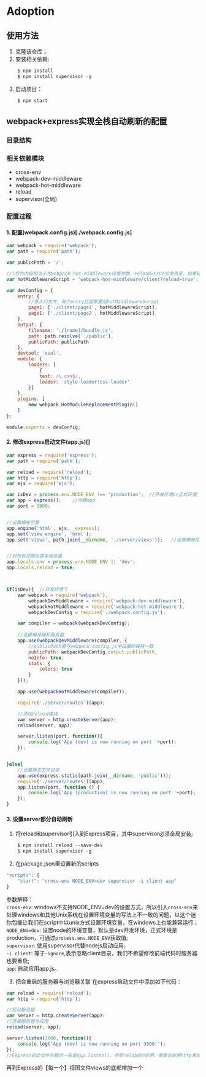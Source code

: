 # Adoption





## 使用方法
1. 克隆该仓库；
2. 安装相关依赖:
```javascript
    $ npm install
    $ npm install supervisor -g
```
3. 启动项目：
```javascript
    $ npm start
```

## webpack+express实现全栈自动刷新的配置

### 目录结构


### 相关依赖模块
* cross-env
* webpack-dev-middleware
* webpack-hot-middleware
* reload
* supervisor(全局)  
  


### 配置过程  
  
  
#### 1. 配置(webpack.config.js)[./webpack.config.js]
```javascript
var webpack = require('webpack');
var path = require('path');

var publicPath = '/';

//?后的内容相当于为webpack-hot-middleware设置参数，reload=true的意思是，如果碰到不能hot reload的情况，就整页刷新。
var hotMiddlewareScript = 'webpack-hot-middleware/client?reload=true';

var devConfig = {
    entry: {
        //多入口文件，每个entry后面都要加hotMiddlewareScript
        page1: ['./client/page1', hotMiddlewareScript],
        page1: ['./client/page2', hotMiddlewareScript],
    },
    output: {
        filename: './[name]/bundle.js',
        path: path.resolve('./public'),
        publicPath: publicPath
    },
    devtool: 'eval',
    module: {
        loaders: [
            {
            test: /\.css$/,
            loader: 'style-loader!css-loader'
        }]
    },
    plugins: [
        new webpack.HotModuleReplacementPlugin()
    ]
};

module.exports = devConfig;
```
  
#### 2. 修改express启动文件(app.js)[]
```javascript
var express = require('express');
var path = require('path');

var reload = require('reload');
var http = require('http');
var ejs = require('ejs');

var isDev = process.env.NODE_ENV !== 'production';	//开发环境or正式环境
var app = express();    //创建app
var port = 3000;


//设置模板引擎
app.engine('html', ejs.__express);
app.set('view engine', 'html');
app.set('views', path.join(__dirname, './server/views'));   //设置模板目录


//对所有视图设置本地变量
app.locals.env = process.env.NODE_ENV || 'dev';
app.locals.reload = true;



if(isDev){	//开发环境下
	var webpack = require('webpack'),
		webpackDevMiddleware = require('webpack-dev-middleware'),
		webpackHotMiddleware = require('webpack-hot-middleware'),
		webpackDevConfig = require('./webpack.config.js');

	var compiler = webpack(webpackDevConfig);
	
	//连接编译器和服务器
	app.use(webpackDevMiddleware(compiler, {
        //publicPath要与webpack.config.js中设置的保持一致
		publicPath: webpackDevConfig.output.publicPath,
		noInfo: true,
		stats: {
			colors: true
		}
	}));

	app.use(webpackHotMiddleware(compiler));

	require('./server/routes')(app);

	//添加reload模块
	var server = http.createServer(app);
    reload(server, app);

    server.listen(port, function(){
        console.log('App (dev) is now running on port '+port);
    });


}else{
	//设置静态文件目录
	app.use(express.static(path.join(__dirname, 'public')));
	require('./server/routes')(app);
    app.listen(port, function () {
        console.log('App (production) is now running on port '+port);
    });
}
```
  
#### 3. 设置server部分自动刷新
  
1. 将reload和supervisor引入到Express项目，其中supervisor必须全局安装;
```javascript
    $ npm install reload --save-dev
    $ npm install supervisor -g
```
  
2. 在package.json里设置新的scripts
```javascript
"scripts": {
    "start": "cross-env NODE_ENV=dev supervisor -i client app"
}
```
参数解释：  
`cross-env`: windows不支持NODE_ENV=dev的设置方式，所以引入`cross-env`来处理windows和其他Unix系统在设置环境变量的写法上不一致的问题，以这个迷你包能让我们在script中以unix方式设置环境变量，在windows上也能兼容运行；  
`NODE_ENV=dev`: 设置node的环境变量，默认是dev开发环境，正式环境是production，可通过`process.env.NODE_ENV`获取值;  
`supervisor`: 使用supervisor代替nodejs启动应用;  
`-i client`: 等于`-ignore`,表示忽略client目录，我们不希望修改前端代码时服务器也要重启;  
`app`: 启动应用app.js。
  
3. 把会重启的服务器与浏览器关联
在express启动文件中添加如下代码：
```javascript
var reload = require('reload');
var http = require('http');

//启动服务器
var server = http.createServer(app);
//连接服务器与应用
reload(server, app);

server.listen(3000, function(){
    console.log('App (dev) is now running on port 3000!');
});
//Express启动文件的最后一般是app.listen()。参照reload的说明，需要这样用http再增加一层服务。
```
  
再到Express的【每一个】视图文件views的底部增加一个<script>：
```javascript
<% if (env !== "production") { %>
    <script src="/reload/reload.js"></script>
<% } %>
```
  
这里的reload.js和前面webpack的开发环境bundle.js并不冲突，它们一个负责前端源文件变更后进行编译和刷新，另一个负责在服务器发生重启时触发延时刷新。
